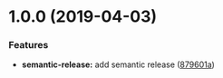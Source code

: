 # 1.0.0 (2019-04-03)


### Features

* **semantic-release:** add semantic release ([879601a](https://github.com/lodgify/fetch-helpers/commit/879601a))
